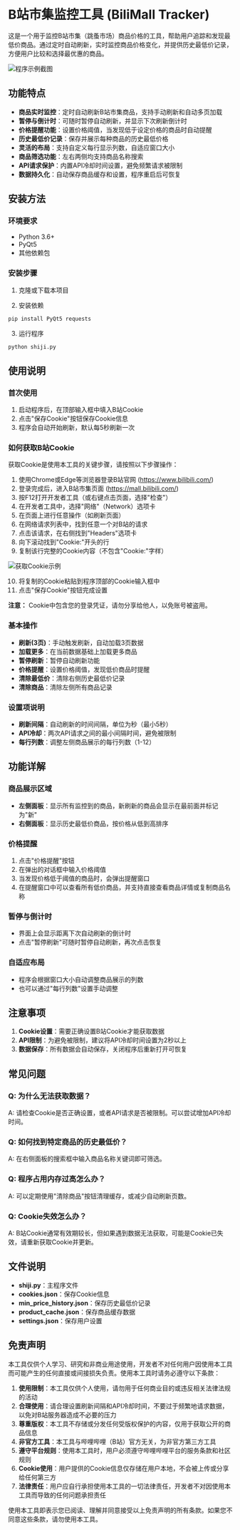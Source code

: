 # B站市集监控工具 (BiliMall Tracker)

这是一个用于监控B站市集（跳蚤市场）商品价格的工具，帮助用户追踪和发现最低价商品。通过定时自动刷新，实时监控商品价格变化，并提供历史最低价记录，方便用户比较和选择最优惠的商品。

![程序示例截图](sample.png)

## 功能特点

- **商品实时监控**：定时自动刷新B站市集商品，支持手动刷新和自动多页加载
- **暂停与倒计时**：可随时暂停自动刷新，并显示下次刷新倒计时
- **价格提醒功能**：设置价格阈值，当发现低于设定价格的商品时自动提醒
- **历史最低价记录**：保存并展示每种商品的历史最低价格
- **灵活的布局**：支持自定义每行显示列数，自适应窗口大小
- **商品筛选功能**：左右两侧均支持商品名称搜索
- **API请求保护**：内置API冷却时间设置，避免频繁请求被限制
- **数据持久化**：自动保存商品缓存和设置，程序重启后可恢复

## 安装方法

### 环境要求
- Python 3.6+
- PyQt5
- 其他依赖包

### 安装步骤

1. 克隆或下载本项目

2. 安装依赖
```bash
pip install PyQt5 requests
```

3. 运行程序
```bash
python shiji.py
```

## 使用说明

### 首次使用

1. 启动程序后，在顶部输入框中填入B站Cookie
2. 点击"保存Cookie"按钮保存Cookie信息
3. 程序会自动开始刷新，默认每5秒刷新一次

### 如何获取B站Cookie

获取Cookie是使用本工具的关键步骤，请按照以下步骤操作：

1. 使用Chrome或Edge等浏览器登录B站官网 (https://www.bilibili.com/)
2. 登录完成后，进入B站市集页面 (https://mall.bilibili.com/)
3. 按F12打开开发者工具（或右键点击页面，选择"检查"）
4. 在开发者工具中，选择"网络"（Network）选项卡
5. 在页面上进行任意操作（如刷新页面）
6. 在网络请求列表中，找到任意一个对B站的请求
7. 点击该请求，在右侧找到"Headers"选项卡
8. 向下滚动找到"Cookie:"开头的行
9. 复制该行完整的Cookie内容（不包含"Cookie:"字样）

![获取Cookie示例](cookietake.png)

10. 将复制的Cookie粘贴到程序顶部的Cookie输入框中
11. 点击"保存Cookie"按钮完成设置

**注意：** Cookie中包含您的登录凭证，请勿分享给他人，以免账号被盗用。

### 基本操作

- **刷新(3页)**：手动触发刷新，自动加载3页数据
- **加载更多**：在当前数据基础上加载更多商品
- **暂停刷新**：暂停自动刷新功能
- **价格提醒**：设置价格阈值，发现低价商品时提醒
- **清除最低价**：清除右侧历史最低价记录
- **清除商品**：清除左侧所有商品记录

### 设置项说明

- **刷新间隔**：自动刷新的时间间隔，单位为秒（最小5秒）
- **API冷却**：两次API请求之间的最小间隔时间，避免被限制
- **每行列数**：调整左侧商品展示的每行列数（1-12）

## 功能详解

### 商品展示区域

- **左侧面板**：显示所有监控到的商品，新刷新的商品会显示在最前面并标记为"新"
- **右侧面板**：显示历史最低价商品，按价格从低到高排序

### 价格提醒

1. 点击"价格提醒"按钮
2. 在弹出的对话框中输入价格阈值
3. 当发现价格低于阈值的商品时，会弹出提醒窗口
4. 在提醒窗口中可以查看所有低价商品，并支持直接查看商品详情或复制商品名称

### 暂停与倒计时

- 界面上会显示距离下次自动刷新的倒计时
- 点击"暂停刷新"可随时暂停自动刷新，再次点击恢复

### 自适应布局

- 程序会根据窗口大小自动调整商品展示的列数
- 也可以通过"每行列数"设置手动调整

## 注意事项

1. **Cookie设置**：需要正确设置B站Cookie才能获取数据
2. **API限制**：为避免被限制，建议将API冷却时间设置为2秒以上
3. **数据保存**：所有数据会自动保存，关闭程序后重新打开可恢复

## 常见问题

### Q: 为什么无法获取数据？
A: 请检查Cookie是否正确设置，或者API请求是否被限制。可以尝试增加API冷却时间。

### Q: 如何找到特定商品的历史最低价？
A: 在右侧面板的搜索框中输入商品名称关键词即可筛选。

### Q: 程序占用内存过高怎么办？
A: 可以定期使用"清除商品"按钮清理缓存，或减少自动刷新页数。

### Q: Cookie失效怎么办？
A: B站Cookie通常有效期较长，但如果遇到数据无法获取，可能是Cookie已失效，请重新获取Cookie并更新。

## 文件说明

- **shiji.py**：主程序文件
- **cookies.json**：保存Cookie信息
- **min_price_history.json**：保存历史最低价记录
- **product_cache.json**：保存商品缓存数据
- **settings.json**：保存用户设置 

## 免责声明

本工具仅供个人学习、研究和非商业用途使用，开发者不对任何用户因使用本工具而可能产生的任何直接或间接损失负责。使用本工具时请务必遵守以下条款：

1. **使用限制**：本工具仅供个人使用，请勿用于任何商业目的或违反相关法律法规的活动
2. **合理使用**：请合理设置刷新间隔和API冷却时间，不要过于频繁地请求数据，以免对B站服务器造成不必要的压力
3. **尊重版权**：本工具不存储或分发任何受版权保护的内容，仅用于获取公开的商品信息
4. **非官方工具**：本工具与哔哩哔哩（B站）官方无关，为非官方第三方工具
5. **遵守平台规则**：使用本工具时，用户必须遵守哔哩哔哩平台的服务条款和社区规则
6. **Cookie使用**：用户提供的Cookie信息仅存储在用户本地，不会被上传或分享给任何第三方
7. **法律责任**：用户应自行承担使用本工具的一切法律责任，开发者不对因使用本工具而导致的任何问题承担责任

使用本工具即表示您已阅读、理解并同意接受以上免责声明的所有条款。如果您不同意这些条款，请勿使用本工具。 
